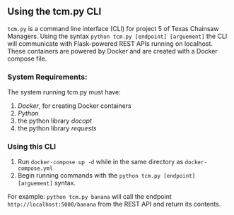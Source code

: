 ## Using the tcm.py CLI
`tcm.py` is a command line interface (CLI) for project 5 of Texas Chainsaw Managers. Using the syntax `python tcm.py [endpoint] [arguement]` the CLI will communicate with Flask-powered REST APIs running on localhost. These containers are powered by Docker and are created with a Docker compose file.

### System Requirements:
The system running tcm.py must have:
1. *Docker*, for creating Docker containers
2. *Python*
3. the python library *docopt*
4. the python library *requests*

### Using this CLI
1. Run `docker-compose up -d` while in the same directory as `docker-compose.yml`
2. Begin running commands with the `python tcm.py [endpoint] [arguement]` syntax. 

For example: `python tcm.py banana` will call the endpoint `http://localhost:5000/banana` from the REST API and return its contents.